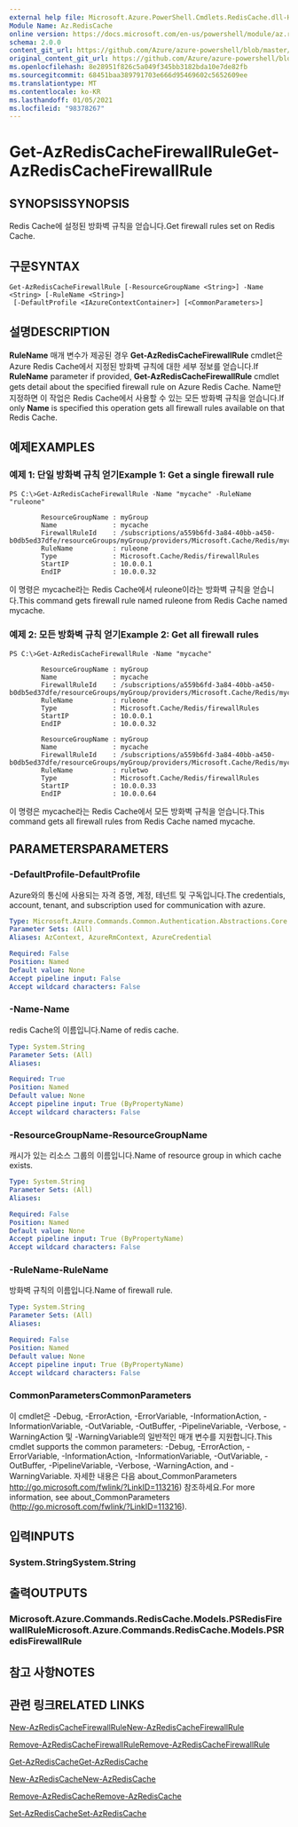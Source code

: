 ```yaml
---
external help file: Microsoft.Azure.PowerShell.Cmdlets.RedisCache.dll-Help.xml
Module Name: Az.RedisCache
online version: https://docs.microsoft.com/en-us/powershell/module/az.rediscache/get-azrediscachefirewallrule
schema: 2.0.0
content_git_url: https://github.com/Azure/azure-powershell/blob/master/src/RedisCache/RedisCache/help/Get-AzRedisCacheFirewallRule.md
original_content_git_url: https://github.com/Azure/azure-powershell/blob/master/src/RedisCache/RedisCache/help/Get-AzRedisCacheFirewallRule.md
ms.openlocfilehash: 8e28951f826c5a049f345bb3182bda10e7de82fb
ms.sourcegitcommit: 68451baa389791703e666d95469602c5652609ee
ms.translationtype: MT
ms.contentlocale: ko-KR
ms.lasthandoff: 01/05/2021
ms.locfileid: "98378267"
---
```

# <span data-ttu-id="e8931-101">Get-AzRedisCacheFirewallRule</span><span class="sxs-lookup"><span data-stu-id="e8931-101">Get-AzRedisCacheFirewallRule</span></span>

## <span data-ttu-id="e8931-102">SYNOPSIS</span><span class="sxs-lookup"><span data-stu-id="e8931-102">SYNOPSIS</span></span>
<span data-ttu-id="e8931-103">Redis Cache에 설정된 방화벽 규칙을 얻습니다.</span><span class="sxs-lookup"><span data-stu-id="e8931-103">Get firewall rules set on Redis Cache.</span></span>

## <span data-ttu-id="e8931-104">구문</span><span class="sxs-lookup"><span data-stu-id="e8931-104">SYNTAX</span></span>

```
Get-AzRedisCacheFirewallRule [-ResourceGroupName <String>] -Name <String> [-RuleName <String>]
 [-DefaultProfile <IAzureContextContainer>] [<CommonParameters>]
```

## <span data-ttu-id="e8931-105">설명</span><span class="sxs-lookup"><span data-stu-id="e8931-105">DESCRIPTION</span></span>
<span data-ttu-id="e8931-106">**RuleName** 매개 변수가 제공된 경우 **Get-AzRedisCacheFirewallRule** cmdlet은 Azure Redis Cache에서 지정된 방화벽 규칙에 대한 세부 정보를 얻습니다.</span><span class="sxs-lookup"><span data-stu-id="e8931-106">If **RuleName** parameter if provided, **Get-AzRedisCacheFirewallRule** cmdlet gets detail about the specified firewall rule on Azure Redis Cache.</span></span> <span data-ttu-id="e8931-107">Name만  지정하면 이 작업은 Redis Cache에서 사용할 수 있는 모든 방화벽 규칙을 얻습니다.</span><span class="sxs-lookup"><span data-stu-id="e8931-107">If only **Name** is specified this operation gets all firewall rules available on that Redis Cache.</span></span>

## <span data-ttu-id="e8931-108">예제</span><span class="sxs-lookup"><span data-stu-id="e8931-108">EXAMPLES</span></span>

### <span data-ttu-id="e8931-109">예제 1: 단일 방화벽 규칙 얻기</span><span class="sxs-lookup"><span data-stu-id="e8931-109">Example 1: Get a single firewall rule</span></span>
```
PS C:\>Get-AzRedisCacheFirewallRule -Name "mycache" -RuleName "ruleone"

        ResourceGroupName : myGroup
        Name              : mycache
        FirewallRuleId    : /subscriptions/a559b6fd-3a84-40bb-a450-b0db5ed37dfe/resourceGroups/myGroup/providers/Microsoft.Cache/Redis/mycache/firewallRules/ruleone
        RuleName          : ruleone
        Type              : Microsoft.Cache/Redis/firewallRules
        StartIP           : 10.0.0.1
        EndIP             : 10.0.0.32
```

<span data-ttu-id="e8931-110">이 명령은 mycache라는 Redis Cache에서 ruleone이라는 방화벽 규칙을 얻습니다.</span><span class="sxs-lookup"><span data-stu-id="e8931-110">This command gets firewall rule named ruleone from Redis Cache named mycache.</span></span>

### <span data-ttu-id="e8931-111">예제 2: 모든 방화벽 규칙 얻기</span><span class="sxs-lookup"><span data-stu-id="e8931-111">Example 2: Get all firewall rules</span></span>
```
PS C:\>Get-AzRedisCacheFirewallRule -Name "mycache"

        ResourceGroupName : myGroup
        Name              : mycache
        FirewallRuleId    : /subscriptions/a559b6fd-3a84-40bb-a450-b0db5ed37dfe/resourceGroups/myGroup/providers/Microsoft.Cache/Redis/mycache/firewallRules/ruleone
        RuleName          : ruleone
        Type              : Microsoft.Cache/Redis/firewallRules
        StartIP           : 10.0.0.1
        EndIP             : 10.0.0.32

        ResourceGroupName : myGroup
        Name              : mycache
        FirewallRuleId    : /subscriptions/a559b6fd-3a84-40bb-a450-b0db5ed37dfe/resourceGroups/myGroup/providers/Microsoft.Cache/Redis/mycache/firewallRules/ruletwo
        RuleName          : ruletwo
        Type              : Microsoft.Cache/Redis/firewallRules
        StartIP           : 10.0.0.33
        EndIP             : 10.0.0.64
```

<span data-ttu-id="e8931-112">이 명령은 mycache라는 Redis Cache에서 모든 방화벽 규칙을 얻습니다.</span><span class="sxs-lookup"><span data-stu-id="e8931-112">This command gets all firewall rules from Redis Cache named mycache.</span></span>

## <span data-ttu-id="e8931-113">PARAMETERS</span><span class="sxs-lookup"><span data-stu-id="e8931-113">PARAMETERS</span></span>

### <span data-ttu-id="e8931-114">-DefaultProfile</span><span class="sxs-lookup"><span data-stu-id="e8931-114">-DefaultProfile</span></span>
<span data-ttu-id="e8931-115">Azure와의 통신에 사용되는 자격 증명, 계정, 테넌트 및 구독입니다.</span><span class="sxs-lookup"><span data-stu-id="e8931-115">The credentials, account, tenant, and subscription used for communication with azure.</span></span>

```yaml
Type: Microsoft.Azure.Commands.Common.Authentication.Abstractions.Core.IAzureContextContainer
Parameter Sets: (All)
Aliases: AzContext, AzureRmContext, AzureCredential

Required: False
Position: Named
Default value: None
Accept pipeline input: False
Accept wildcard characters: False
```

### <span data-ttu-id="e8931-116">-Name</span><span class="sxs-lookup"><span data-stu-id="e8931-116">-Name</span></span>
<span data-ttu-id="e8931-117">redis Cache의 이름입니다.</span><span class="sxs-lookup"><span data-stu-id="e8931-117">Name of redis cache.</span></span>

```yaml
Type: System.String
Parameter Sets: (All)
Aliases:

Required: True
Position: Named
Default value: None
Accept pipeline input: True (ByPropertyName)
Accept wildcard characters: False
```

### <span data-ttu-id="e8931-118">-ResourceGroupName</span><span class="sxs-lookup"><span data-stu-id="e8931-118">-ResourceGroupName</span></span>
<span data-ttu-id="e8931-119">캐시가 있는 리소스 그룹의 이름입니다.</span><span class="sxs-lookup"><span data-stu-id="e8931-119">Name of resource group in which cache exists.</span></span>

```yaml
Type: System.String
Parameter Sets: (All)
Aliases:

Required: False
Position: Named
Default value: None
Accept pipeline input: True (ByPropertyName)
Accept wildcard characters: False
```

### <span data-ttu-id="e8931-120">-RuleName</span><span class="sxs-lookup"><span data-stu-id="e8931-120">-RuleName</span></span>
<span data-ttu-id="e8931-121">방화벽 규칙의 이름입니다.</span><span class="sxs-lookup"><span data-stu-id="e8931-121">Name of firewall rule.</span></span>

```yaml
Type: System.String
Parameter Sets: (All)
Aliases:

Required: False
Position: Named
Default value: None
Accept pipeline input: True (ByPropertyName)
Accept wildcard characters: False
```

### <span data-ttu-id="e8931-122">CommonParameters</span><span class="sxs-lookup"><span data-stu-id="e8931-122">CommonParameters</span></span>
<span data-ttu-id="e8931-123">이 cmdlet은 -Debug, -ErrorAction, -ErrorVariable, -InformationAction, -InformationVariable, -OutVariable, -OutBuffer, -PipelineVariable, -Verbose, -WarningAction 및 -WarningVariable의 일반적인 매개 변수를 지원합니다.</span><span class="sxs-lookup"><span data-stu-id="e8931-123">This cmdlet supports the common parameters: -Debug, -ErrorAction, -ErrorVariable, -InformationAction, -InformationVariable, -OutVariable, -OutBuffer, -PipelineVariable, -Verbose, -WarningAction, and -WarningVariable.</span></span> <span data-ttu-id="e8931-124">자세한 내용은 다음 about_CommonParameters http://go.microsoft.com/fwlink/?LinkID=113216) 참조하세요.</span><span class="sxs-lookup"><span data-stu-id="e8931-124">For more information, see about_CommonParameters (http://go.microsoft.com/fwlink/?LinkID=113216).</span></span>

## <span data-ttu-id="e8931-125">입력</span><span class="sxs-lookup"><span data-stu-id="e8931-125">INPUTS</span></span>

### <span data-ttu-id="e8931-126">System.String</span><span class="sxs-lookup"><span data-stu-id="e8931-126">System.String</span></span>

## <span data-ttu-id="e8931-127">출력</span><span class="sxs-lookup"><span data-stu-id="e8931-127">OUTPUTS</span></span>

### <span data-ttu-id="e8931-128">Microsoft.Azure.Commands.RedisCache.Models.PSRedisFirewallRule</span><span class="sxs-lookup"><span data-stu-id="e8931-128">Microsoft.Azure.Commands.RedisCache.Models.PSRedisFirewallRule</span></span>

## <span data-ttu-id="e8931-129">참고 사항</span><span class="sxs-lookup"><span data-stu-id="e8931-129">NOTES</span></span>

## <span data-ttu-id="e8931-130">관련 링크</span><span class="sxs-lookup"><span data-stu-id="e8931-130">RELATED LINKS</span></span>

[<span data-ttu-id="e8931-131">New-AzRedisCacheFirewallRule</span><span class="sxs-lookup"><span data-stu-id="e8931-131">New-AzRedisCacheFirewallRule</span></span>](./New-AzRedisCacheFirewallRule.md)

[<span data-ttu-id="e8931-132">Remove-AzRedisCacheFirewallRule</span><span class="sxs-lookup"><span data-stu-id="e8931-132">Remove-AzRedisCacheFirewallRule</span></span>](./Remove-AzRedisCacheFirewallRule.md)

[<span data-ttu-id="e8931-133">Get-AzRedisCache</span><span class="sxs-lookup"><span data-stu-id="e8931-133">Get-AzRedisCache</span></span>](./Get-AzRedisCache.md)

[<span data-ttu-id="e8931-134">New-AzRedisCache</span><span class="sxs-lookup"><span data-stu-id="e8931-134">New-AzRedisCache</span></span>](./New-AzRedisCache.md)

[<span data-ttu-id="e8931-135">Remove-AzRedisCache</span><span class="sxs-lookup"><span data-stu-id="e8931-135">Remove-AzRedisCache</span></span>](./Remove-AzRedisCache.md)

[<span data-ttu-id="e8931-136">Set-AzRedisCache</span><span class="sxs-lookup"><span data-stu-id="e8931-136">Set-AzRedisCache</span></span>](./Set-AzRedisCache.md)